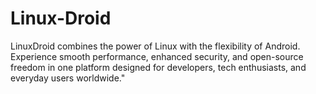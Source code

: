 # Linux-Droid
LinuxDroid combines the power of Linux with the flexibility of Android. Experience smooth performance, enhanced security, and open-source freedom in one platform designed for developers, tech enthusiasts, and everyday users worldwide."
